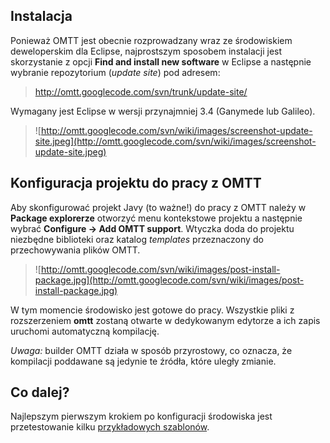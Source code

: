 ## Instalacja ##

Ponieważ OMTT jest obecnie rozprowadzany wraz ze środowiskiem deweloperskim dla Eclipse, najprostszym sposobem instalacji jest skorzystanie z opcji **Find and install new software** w Eclipse a następnie wybranie repozytorium (_update site_) pod adresem:

> http://omtt.googlecode.com/svn/trunk/update-site/

Wymagany jest Eclipse w wersji przynajmniej 3.4 (Ganymede lub Galileo).

> ![http://omtt.googlecode.com/svn/wiki/images/screenshot-update-site.jpeg](http://omtt.googlecode.com/svn/wiki/images/screenshot-update-site.jpeg)

## Konfiguracja projektu do pracy z OMTT ##
Aby skonfigurować projekt Javy (to ważne!) do pracy z OMTT należy w **Package explorerze** otworzyć menu kontekstowe projektu a następnie wybrać **Configure → Add OMTT support**. Wtyczka doda do projektu niezbędne biblioteki oraz katalog _templates_ przeznaczony do przechowywania plików OMTT.

> ![http://omtt.googlecode.com/svn/wiki/images/post-install-package.jpg](http://omtt.googlecode.com/svn/wiki/images/post-install-package.jpg)

W tym momencie środowisko jest gotowe do pracy. Wszystkie pliki z rozszerzeniem **omtt** zostaną otwarte w dedykowanym edytorze a ich zapis uruchomi automatyczną kompilację.

_Uwaga:_ builder OMTT działa w sposób przyrostowy, co oznacza, że kompilacji poddawane są jedynie te źródła, które uległy zmianie.

## Co dalej? ##
Najlepszym pierwszym krokiem po konfiguracji środowiska jest przetestowanie kilku [przykładowych szablonów](CodeExamples.md).